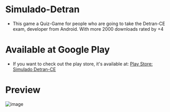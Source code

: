 # Simulado-Detran
* This game a Quiz-Game for people who are going to take the Detran-CE exam, developer from Android. With more 2000 downloads rated by +4 

# Available at Google Play
* If you want to check out the play store, it's available at:  [Play Store: Simulado Detran-CE](https://play.google.com/store/apps/details?id=br.viniciusmangueira.com)

# Preview

![image](https://user-images.githubusercontent.com/32227073/32693512-53fbbf14-c713-11e7-96eb-2b9241f427d1.png)

